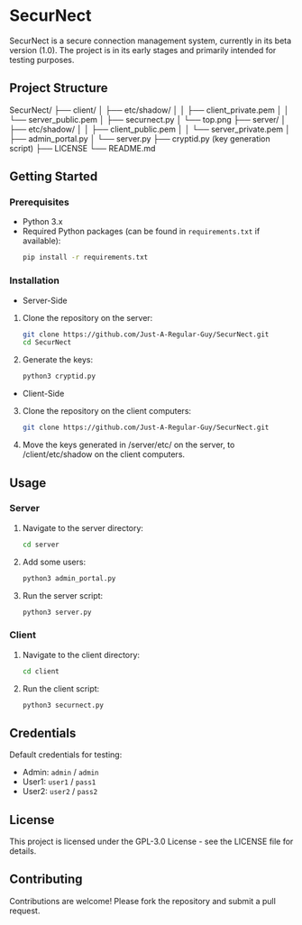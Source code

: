 # SecurNect

SecurNect is a secure connection management system, currently in its beta version (1.0). The project is in its early stages and primarily intended for testing purposes.

## Project Structure

SecurNect/
├── client/
│ ├── etc/shadow/
│ │ ├── client_private.pem
│ │ └── server_public.pem
│ ├── securnect.py
│ └── top.png
├── server/
│ ├── etc/shadow/
│ │ ├── client_public.pem
│ │ └── server_private.pem
│ ├── admin_portal.py
│ └── server.py
├── cryptid.py (key generation script)
├── LICENSE
└── README.md

## Getting Started

### Prerequisites

- Python 3.x
- Required Python packages (can be found in `requirements.txt` if available):
   ```bash
   pip install -r requirements.txt
   ```

### Installation

- Server-Side

1. Clone the repository on the server:
   ```bash
   git clone https://github.com/Just-A-Regular-Guy/SecurNect.git
   cd SecurNect
   ```
   
2. Generate the keys:
   ```bash
   python3 cryptid.py
   ```

- Client-Side

3. Clone the repository on the client computers:
   ```bash
   git clone https://github.com/Just-A-Regular-Guy/SecurNect.git
   ```
   
4. Move the keys generated in /server/etc/ on the server, to /client/etc/shadow on the client computers.

## Usage

### Server

1. Navigate to the server directory:
   ```bash
   cd server
   ```

2. Add some users:
   ```bash
   python3 admin_portal.py
   ```

3. Run the server script:
   ```bash
   python3 server.py
   ```
   
### Client

1. Navigate to the client directory:
   ```bash
   cd client
   ```

3. Run the client script:
   ```bash
   python3 securnect.py
   ```
   
## Credentials

Default credentials for testing:

- Admin: `admin` / `admin`
- User1: `user1` / `pass1`
- User2: `user2` / `pass2`

## License

This project is licensed under the GPL-3.0 License - see the LICENSE file for details.

## Contributing

Contributions are welcome! Please fork the repository and submit a pull request.
